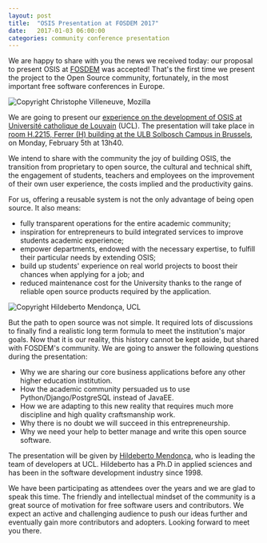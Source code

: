 ```yaml
---
layout: post
title:  "OSIS Presentation at FOSDEM 2017"
date:   2017-01-03 06:00:00
categories: community conference presentation
---
```


We are happy to share with you the news we received today: our proposal to
present OSIS at [FOSDEM](https://fosdem.org/2017/about/) was accepted! That's
the first time we present the project to the Open Source community, fortunately,
in the most important free software conferences in Europe.

<img src="{{ site.url }}/assets/posts/fosdem.jpg" alt="Copyright Christophe
Villeneuve, Mozilla">

We are going to present our [experience on the development of OSIS at Université
catholique de Louvain](https://fosdem.org/2017/schedule/event/open_student_info_system/)
(UCL). The presentation will take place in [room H.2215, Ferrer (H) building at
the ULB Solbosch Campus in Brussels](https://fosdem.org/2017/schedule/buildings/#h),
on Monday, February 5th at 13h40.

We intend to share with the community the joy of building OSIS, the transition
from proprietary to open source, the cultural and technical shift, the
engagement of students, teachers and employees on the improvement of their own
user experience, the costs implied and the productivity gains.

For us, offering a reusable system is not the only advantage of being open
source. It also means:

* fully transparent operations for the entire academic community;
* inspiration for entrepreneurs to build integrated services to improve students
  academic experience;
* empower departments, endowed with the necessary expertise, to fulfill their
  particular needs by extending OSIS;
* build up students' experience on real world projects to boost their chances
  when applying for a job; and
* reduced maintenance cost for the University thanks to the range of reliable
  open source products required by the application.

<img src="{{ site.url }}/assets/posts/osis-meeting.jpg" alt="Copyright
Hildeberto Mendonça, UCL">

But the path to open source was not simple. It required lots of discussions to
finally find a realistic long term formula to meet the institution's major
goals. Now that it is our reality, this history cannot be kept aside, but shared
with FOSDEM's community. We are going to answer the following questions during
the presentation:

* Why we are sharing our core business applications before any other higher
  education institution.
* How the academic community persuaded us to use Python/Django/PostgreSQL
  instead of JavaEE.
* How we are adapting to this new reality that requires much more discipline and
  high quality craftsmanship work.
* Why there is no doubt we will succeed in this entrepreneurship.
* Why we need your help to better manage and write this open source software.

The presentation will be given by [Hildeberto Mendonça](http://www.hildeberto.com),
who is leading the team of developers at UCL. Hildeberto has a Ph.D in applied
sciences and has been in the software development industry since 1998.

We have been participating as attendees over the years and we are glad to speak
this time. The friendly and intellectual mindset of the community is a great
source of motivation for free software users and contributors. We expect an
active and challenging audience to push our ideas further and eventually gain
more contributors and adopters. Looking forward to meet you there.
